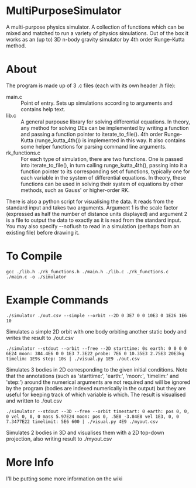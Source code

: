 MultiPurposeSimulator
=====================

A multi-purpose physics simulator. A collection of functions which can be mixed and matched to run a variety of physics simulations. Out of the box it works as an (up to) 3D n-body gravity simulator by 4th order Runge-Kutta method.

About
=====

The program is made up of 3 .c files (each with its own header .h file):

<dl>
  <dt>main.c</dt>
  <dd>Point of entry. Sets up simulations according to arguments and contains help text.</dd>

  <dt>lib.c</dt>
  <dd>A general purpouse library for solving differential equations. In theory, any method for solving DEs can be implemented by writing a function and passing a function pointer to iterate_to_file(). 4th order Runge-Kutta (runge_kutta_4th()) is implemented in this way. It also contains some helper functions for parsing command line arguments.</dd>

  <dt>rk_functions.c</dt>
  <dd>For each type of simulation, there are two functions. One is passed into iterate_to_file(), in turn calling runge_kutta_4th(), passing into it a function pointer to its corresponding set of functions, typically one for each variable in the system of differential equations. In theory, these functions can be used in solving their	system of equations by other methods, such as Gauss' or higher-order RK.</dd>
</dl>

There is also a python script for visualising the data. It reads from the standard input and takes two arguments. Argument 1 is the scale factor (expressed as half the number of distance units displayed) and argument 2 is a file to output the data to exactly as it is read from the standard input. You may also specify --noflush to read in a simulation (perhaps from an existing file) before drawing it.

To Compile
==========
```
gcc ./lib.h ./rk_functions.h ./main.h ./lib.c ./rk_functions.c ./main.c -o ./simulator
```

Example Commands
================

```
./simulator ./out.csv --simple --orbit --2D 0 3E7 0 0 10E3 0 1E26 1E6 10
```
Simulates a simple 2D orbit with one body orbiting another static body and writes the result to ./out.csv

```
./simulator --stdout --orbit --free --2D starttime: 0s earth: 0 0 0 0 6E24 moon: 384.4E6 0 0 1E3 7.3E22 probe: 7E6 0 10.35E3 2.75E3 20E3kg timelim: 1E9s step: 10s | ./visual.py 1E9 ./out.csv
```
Simulates 3 bodies in 2D corresponding to the given initial conditions. Note that the annotations (such as 'starttime:', 'earth:', 'moon:', 'timelim:' and 'step:') around the numerical arguments are not required and will be ignored by the program (bodies are indexed numerically in the output) but they are useful for keeping track of which variable is which. The result is visualised and written to ./out.csv 

```
./simulator --stdout --3D --free --orbit timestart: 0 earth: pos 0, 0, 0 vel 0, 0, 0 mass 5.97E24 moon: pos 0, .5E8 -3.84E8 vel 1E3, 0, 0 7.3477E22 timelimit: 5E6 600 | ./visual.py 4E9 ./myout.csv
```
Simulates 2 bodies in 3D and visualises them with a 2D top-down projection, also writing result to ./myout.csv

More Info
=========
I'll be putting some more information on the wiki
